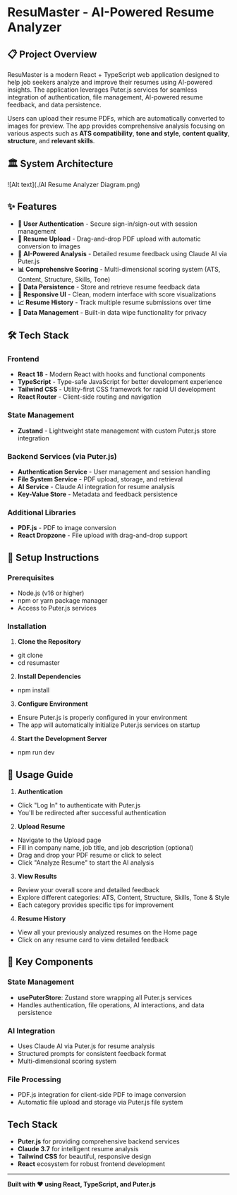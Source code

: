 # ResuMaster - AI-Powered Resume Analyzer

## 📋 Project Overview

ResuMaster is a modern React + TypeScript web application designed to help job seekers analyze and improve their resumes using AI-powered insights. The application leverages Puter.js services for seamless integration of authentication, file management, AI-powered resume feedback, and data persistence.

Users can upload their resume PDFs, which are automatically converted to images for preview. The app provides comprehensive analysis focusing on various aspects such as **ATS compatibility**, **tone and style**, **content quality**, **structure**, and **relevant skills**.

## 🏛️ System Architecture
![Alt text](./AI Resume Analyzer Diagram.png)


## ✨ Features

- **🔐 User Authentication** - Secure sign-in/sign-out with session management
- **📄 Resume Upload** - Drag-and-drop PDF upload with automatic conversion to images
- **🤖 AI-Powered Analysis** - Detailed resume feedback using Claude AI via Puter.js
- **📊 Comprehensive Scoring** - Multi-dimensional scoring system (ATS, Content, Structure, Skills, Tone)
- **💾 Data Persistence** - Store and retrieve resume feedback data
- **📱 Responsive UI** - Clean, modern interface with score visualizations
- **📈 Resume History** - Track multiple resume submissions over time
- **🧹 Data Management** - Built-in data wipe functionality for privacy

## 🛠️ Tech Stack

### Frontend
- **React 18** - Modern React with hooks and functional components
- **TypeScript** - Type-safe JavaScript for better development experience
- **Tailwind CSS** - Utility-first CSS framework for rapid UI development
- **React Router** - Client-side routing and navigation

### State Management
- **Zustand** - Lightweight state management with custom Puter.js store integration

### Backend Services (via Puter.js)
- **Authentication Service** - User management and session handling
- **File System Service** - PDF upload, storage, and retrieval
- **AI Service** - Claude AI integration for resume analysis
- **Key-Value Store** - Metadata and feedback persistence

### Additional Libraries
- **PDF.js** - PDF to image conversion
- **React Dropzone** - File upload with drag-and-drop support

## 🚀 Setup Instructions

### Prerequisites
- Node.js (v16 or higher)
- npm or yarn package manager
- Access to Puter.js services

### Installation

1. **Clone the Repository**
- git clone <repository-url>
- cd resumaster

2. **Install Dependencies**
- npm install

3. **Configure Environment**
- Ensure Puter.js is properly configured in your environment
- The app will automatically initialize Puter.js services on startup

4. **Start the Development Server**
- npm run dev


## 📖 Usage Guide

1. **Authentication**
- Click "Log In" to authenticate with Puter.js
- You'll be redirected after successful authentication

2. **Upload Resume**
- Navigate to the Upload page
- Fill in company name, job title, and job description (optional)
- Drag and drop your PDF resume or click to select
- Click "Analyze Resume" to start the AI analysis

3. **View Results**
- Review your overall score and detailed feedback
- Explore different categories: ATS, Content, Structure, Skills, Tone & Style
- Each category provides specific tips for improvement

4. **Resume History**
- View all your previously analyzed resumes on the Home page
- Click on any resume card to view detailed feedback


## 🔧 Key Components

### State Management
- **usePuterStore**: Zustand store wrapping all Puter.js services
- Handles authentication, file operations, AI interactions, and data persistence

### AI Integration  
- Uses Claude AI via Puter.js for resume analysis
- Structured prompts for consistent feedback format
- Multi-dimensional scoring system

### File Processing
- PDF.js integration for client-side PDF to image conversion
- Automatic file upload and storage via Puter.js file system


## Tech Stack 

- **Puter.js** for providing comprehensive backend services
- **Claude 3.7** for intelligent resume analysis
- **Tailwind CSS** for beautiful, responsive design
- **React** ecosystem for robust frontend development

---

**Built with ❤️ using React, TypeScript, and Puter.js**

